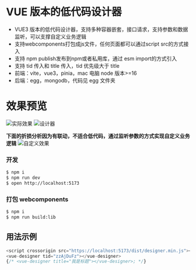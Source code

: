 # VUE 版本的低代码设计器

- VUE3 版本的低代码设计器，支持多种容器嵌套，接口请求，支持参数和数据监听，可以支撑自定义业务逻辑
- 支持webcomponents打包成js文件，任何页面都可以通过script src的方式接入
- 支持 npm publish发布到npm或者私用库，通过 esm import的方式引入
- 支持 tid 传入和 title 传入，tid 优先级大于 title
- 前端：vite，vue3，pinia，mac 电脑 node 版本>=16
- 后端：egg，mongodb，代码见 egg 文件夹
# 效果预览
![实际效果](https://user-images.githubusercontent.com/8540940/225025500-37bf90ab-f193-4b44-adc1-f161134a3fc4.gif)
![设计器](https://user-images.githubusercontent.com/8540940/225026387-06bfb994-61f0-4345-855a-0a106580436e.png)

**下面的折损分析因为有联动，不适合低代码，通过监听参数的方式实现自定义业务逻辑**
![自定义效果](https://user-images.githubusercontent.com/8540940/225027460-4f78df57-ed4b-41b4-bb98-ec7c1db6473a.png)



### 开发

```bash
$ npm i
$ npm run dev
$ open http://localhost:5173
```

### 打包 webcomponents

```bash
$ npm i
$ npm run build:lib
```

## 用法示例

```js
<script crossorigin src="https://localhost:5173/dist/designer.min.js"></script>
<vue-designer tid="zzAjDuFz"></vue-designer>
{/* <vue-designer title="我是标题"></vue-designer>; */}
```
